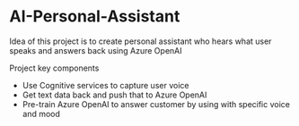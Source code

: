 # AI-Personal-Assistant
Idea of this project is to create personal assistant who hears what user speaks and answers back using Azure OpenAI

Project key components
* Use Cognitive services to capture user voice
* Get text data back and push that to Azure OpenAI
* Pre-train Azure OpenAI to answer customer by using with specific voice and mood
